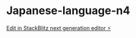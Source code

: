 # Japanese-language-n4

[Edit in StackBlitz next generation editor ⚡️](https://stackblitz.com/~/github.com/hama117/Japanese-language-n4)